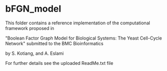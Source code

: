 # bFGN_model

This folder contains a reference implementation of the computational framework proposed in

"Boolean Factor Graph Model for Biological Systems: The Yeast Cell-Cycle Network" submitted to the BMC Bioinformatics

by S. Kotiang, and A. Eslami

For further details see the uploaded ReadMe.txt file

